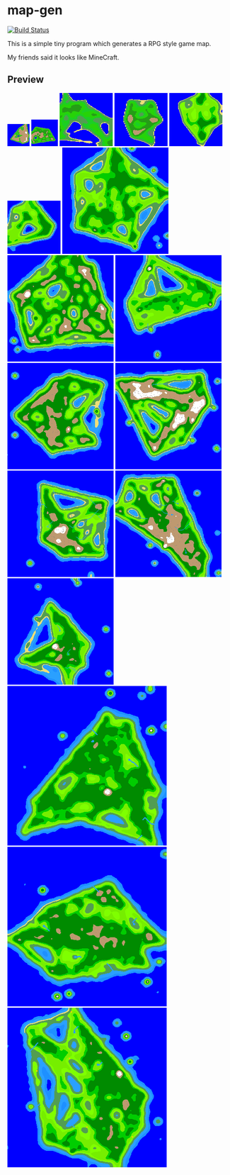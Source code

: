 # map-gen

[![Build Status](https://travis-ci.org/ice1000/map-gen.svg?branch=master)](https://travis-ci.org/ice1000/map-gen)

This is a simple tiny program which generates a RPG style game map.

My friends said it looks like MineCraft.

## Preview

![](./collections/01.png)
![](./collections/02.png)
![](./collections/03.png)
![](./collections/04.png)
![](./collections/05.png)
![](./collections/06.png)
![](./collections/07.png)
![](./collections/08.png)
![](./collections/09.png)
![](./collections/10.png)
![](./collections/11.png)
![](./collections/12.png)
![](./collections/13.png)
![](./collections/14.png)
![](./collections/15.png)
![](./collections/16.png)
![](./collections/17.png)